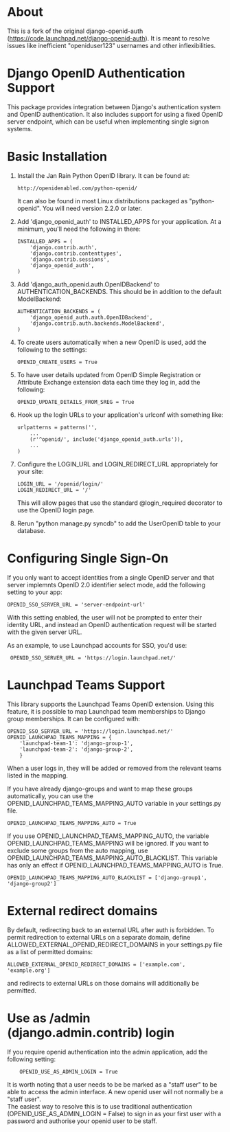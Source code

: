 About
========

This is a fork of the original django-openid-auth
(https://code.launchpad.net/django-openid-auth). It is meant to resolve 
issues like inefficient "openiduser123" usernames and other inflexibilities. 

Django OpenID Authentication Support
====================================

This package provides integration between Django's authentication
system and OpenID authentication.  It also includes support for using
a fixed OpenID server endpoint, which can be useful when implementing
single signon systems.


Basic Installation
==================

 1. Install the Jan Rain Python OpenID library.  It can be found at:

        http://openidenabled.com/python-openid/

    It can also be found in most Linux distributions packaged as
    "python-openid".  You will need version 2.2.0 or later.

 2. Add 'django_openid_auth' to INSTALLED_APPS for your application.
    At a minimum, you'll need the following in there:

        INSTALLED_APPS = (
            'django.contrib.auth',
            'django.contrib.contenttypes',
            'django.contrib.sessions',
            'django_openid_auth',
        )

 3. Add 'django_auth_openid.auth.OpenIDBackend' to
    AUTHENTICATION_BACKENDS.  This should be in addition to the
    default ModelBackend:

        AUTHENTICATION_BACKENDS = (
            'django_openid_auth.auth.OpenIDBackend',
            'django.contrib.auth.backends.ModelBackend',
        )

 4. To create users automatically when a new OpenID is used, add the
    following to the settings:

        OPENID_CREATE_USERS = True

 5. To have user details updated from OpenID Simple Registration or
    Attribute Exchange extension data each time they log in, add the
    following:

        OPENID_UPDATE_DETAILS_FROM_SREG = True

 6. Hook up the login URLs to your application's urlconf with
    something like:

        urlpatterns = patterns('',
            ...
            (r'^openid/', include('django_openid_auth.urls')),
            ...
        )

 7. Configure the LOGIN_URL and LOGIN_REDIRECT_URL appropriately for
    your site:

        LOGIN_URL = '/openid/login/'
        LOGIN_REDIRECT_URL = '/'

    This will allow pages that use the standard @login_required
    decorator to use the OpenID login page.

 8. Rerun "python manage.py syncdb" to add the UserOpenID table to
    your database.


Configuring Single Sign-On 
==========================

If you only want to accept identities from a single OpenID server and
that server implemnts OpenID 2.0 identifier select mode, add the
following setting to your app:

    OPENID_SSO_SERVER_URL = 'server-endpoint-url'

With this setting enabled, the user will not be prompted to enter
their identity URL, and instead an OpenID authentication request will
be started with the given server URL.

As an example, to use Launchpad accounts for SSO, you'd use:

     OPENID_SSO_SERVER_URL = 'https://login.launchpad.net/'


Launchpad Teams Support
=======================

This library supports the Launchpad Teams OpenID extension.  Using
this feature, it is possible to map Launchpad team memberships to
Django group memberships.  It can be configured with:

    OPENID_SSO_SERVER_URL = 'https://login.launchpad.net/'
    OPENID_LAUNCHPAD_TEAMS_MAPPING = {
        'launchpad-team-1': 'django-group-1',
        'launchpad-team-2': 'django-group-2',
        }

When a user logs in, they will be added or removed from the relevant
teams listed in the mapping.

If you have already django-groups and want to map these groups automatically, you can use the OPENID_LAUNCHPAD_TEAMS_MAPPING_AUTO variable in your settings.py file.

	OPENID_LAUNCHPAD_TEAMS_MAPPING_AUTO = True

If you use OPENID_LAUNCHPAD_TEAMS_MAPPING_AUTO, the variable OPENID_LAUNCHPAD_TEAMS_MAPPING will be ignored.
If you want to exclude some groups from the auto mapping, use OPENID_LAUNCHPAD_TEAMS_MAPPING_AUTO_BLACKLIST. This variable has only an effect if OPENID_LAUNCHPAD_TEAMS_MAPPING_AUTO is True.

	OPENID_LAUNCHPAD_TEAMS_MAPPING_AUTO_BLACKLIST = ['django-group1', 'django-group2']
	
External redirect domains
=========================

By default, redirecting back to an external URL after auth is forbidden. To permit redirection to external URLs on a separate domain, define ALLOWED_EXTERNAL_OPENID_REDIRECT_DOMAINS in your settings.py file as a list of permitted domains:

	ALLOWED_EXTERNAL_OPENID_REDIRECT_DOMAINS = ['example.com', 'example.org']

and redirects to external URLs on those domains will additionally be permitted.

Use as /admin (django.admin.contrib) login
==========================================

If you require openid authentication into the admin application, add the following setting:

        OPENID_USE_AS_ADMIN_LOGIN = True

It is worth noting that a user needs to be be marked as a "staff user" to be able to access the admin interface.  A new openid user will not normally be a "staff user".  
The easiest way to resolve this is to use traditional authentication (OPENID_USE_AS_ADMIN_LOGIN = False) to sign in as your first user with a password and authorise your 
openid user to be staff.
